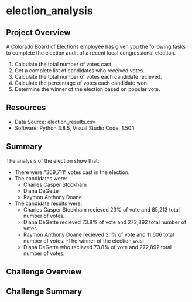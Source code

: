 # election_analysis

## Project Overview

A Colorado Board of Elections employee has given you the following tasks to complete the election audit of a recent local congressional election.

1. Calculate the total number of votes cast.
2. Get a complete list of candidates who received votes.
3. Calculate the total number of votes each candidate recieved.
4. Calculate the percentage of votes each candidate won.
5. Determine the winner of the election based on popular vote.

## Resources

- Data Source: election_results.csv
- Software: Python 3.8.5, Visual Studio Code, 1.50.1

## Summary

The analysis of the election show that:

- There were "369,711" votes cast in the election.
- The candidates were:
  - Charles Casper Stockham
  - Diana DeGette
  - Raymon Anthony Doane
- The candidate results were:
  - Charles Casper Stockham recieved 23% of vote and 85,213 total number of votes.
  - Diana DeGette recieved 73.8% of vote and 272,892 total number of votes.
  - Raymon Anthony Doane recieved 3.1% of vote and 11,606 total number of votes.
-The winner of the election was:
  - Diana DeGette who recieved 73.8% of vote and 272,892 total number of votes.
 
## Challenge Overview
 
## Challenge Summary
